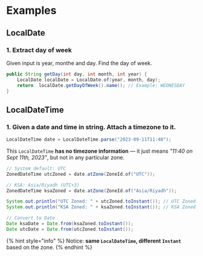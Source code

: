 # Examples

## LocalDate

### 1. Extract day of week

Given input is year, monthe and day. Find the day of week.

```java
public String getDay(int day, int month, int year) {
    LocalDate localDate = LocalDate.of(year, month, day);
    return  localDate.getDayOfWeek().name(); // Example: WEDNESDAY
}
```

## LocalDateTime

### 1. Given a date and time in string. Attach a timezone to it.

```java
LocalDateTime date = LocalDateTime.parse("2023-09-11T11:40");
```

This `LocalDateTime` **has no timezone information** — it just means _"11:40 on Sept 11th, 2023"_, but not in any particular zone.

```java
// System default: UTC
ZonedDateTime utcZoned = date.atZone(ZoneId.of("UTC"));

// KSA: Asia/Riyadh (UTC+3)
ZonedDateTime ksaZoned = date.atZone(ZoneId.of("Asia/Riyadh"));

System.out.println("UTC Zoned: " + utcZoned.toInstant()); // UTC Zoned: 2023-09-11T11:40:00Z
System.out.println("KSA Zoned: " + ksaZoned.toInstant()); // KSA Zoned: 2023-09-11T08:40:00Z

// Convert to Date
Date ksaDate = Date.from(ksaZoned.toInstant());
Date utcDate = Date.from(utcZoned.toInstant());
```

{% hint style="info" %}
Notice: **same `LocalDateTime`, different `Instant`** based on the zone.
{% endhint %}

